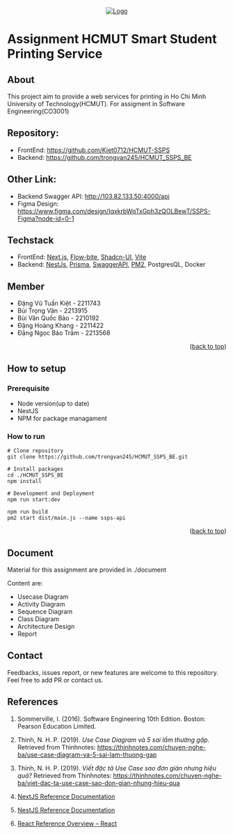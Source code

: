 <div align="center">
<a href="https://github.com/phuongngo0320/hcmut-ssps">
    <img src="https://hcmut.edu.vn/img/nhanDienThuongHieu/01_logobachkhoatoi.png" alt="Logo">
  </a>
</div>
  
# Assignment HCMUT Smart Student Printing Service

## About
This project aim to provide a web services for printing in Ho Chi Minh University of Technology(HCMUT).
For assigment in Software Engineering(CO3001)

## Repository:
- FrontEnd: https://github.com/Kiet0712/HCMUT-SSPS
- Backend: https://github.com/trongvan245/HCMUT_SSPS_BE

## Other Link:
- Backend Swagger API: http://103.82.133.50:4000/api
- Figma Design: https://www.figma.com/design/IqxkrbWqTxGph3zQOLBewT/SSPS-Figma?node-id=0-1  

## Techstack 
- FrontEnd: [Next.js](https://nextjs.org/), [Flow-bite](https://flowbite.com/), [Shadcn-UI](https://ui.shadcn.com/), [Vite](https://vite.dev/)
- Backend: [NestJs](https://nestjs.com/), [Prisma](https://www.prisma.io/), [SwaggerAPI](https://swagger.io/), [PM2](https://pm2.keymetrics.io/), PostgresQL, Docker

## Member
-	Đặng Vũ Tuấn Kiệt - 2211743
-	Bùi Trọng Văn - 2213915
- Bùi Văn Quốc Bảo - 2210192
- Đặng Hoàng Khang - 2211422
- Đặng Ngọc Bảo Trâm - 2213568

<p align="right">(<a href="#readme-top">back to top</a>)</p> 

## How to setup
### Prerequisite
- Node version(up to date)
- NestJS
- NPM for package managament

### How to run
```
# Clone repository
git clone https://github.com/trongvan245/HCMUT_SSPS_BE.git

# Install packages
cd ./HCMUT_SSPS_BE
npm install

# Development and Deployment
npm run start:dev

npm run build
pm2 start dist/main.js --name ssps-api
```

<p align="right">(<a href="#readme-top">back to top</a>)</p>

## Document
Material for this assignment are provided in ./document

Content are: 
- Usecase Diagram
- Activity Diagram
- Sequence Diagram
- Class Diagram
- Architecture Design
- Report


## Contact
Feedbacks, issues report, or new features are welcome to this repository. Feel free to add PR or contact us.

## References


1. Sommerville, I. (2016). Software Engineering 10th Edition. Boston: Pearson Education Limited.

2. Thinh, N. H. P. (2019). _Use Case Diagram và 5 sai lầm thường gặp_.
Retrieved from Thinhnotes: https://thinhnotes.com/chuyen-nghe-ba/use-case-diagram-va-5-sai-lam-thuong-gap

3. Thinh, N. H. P. (2019). _Viết đặc tả Use Case sao đơn giản nhưng hiệu quả?_
Retrieved from Thinhnotes: https://thinhnotes.com/chuyen-nghe-ba/viet-dac-ta-use-case-sao-don-gian-nhung-hieu-qua

4. [NextJS Reference Documentation](https://nextjs.org/docs)

5. [NestJS Reference Documentation](https://docs.nestjs.com/)

6. [React Reference Overview – React](https://react.dev/reference/react)